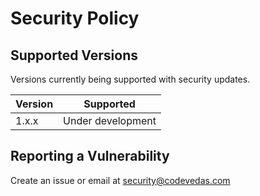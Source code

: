 # Security Policy

## Supported Versions

Versions currently being supported with security updates.

| Version | Supported          |
| ------- | ------------------ |
| 1.x.x   | Under development |

## Reporting a Vulnerability

Create an issue or email at security@codevedas.com
